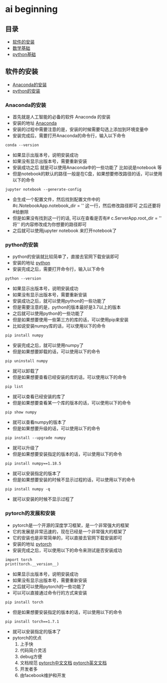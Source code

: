 # ai beginning
## 目录
* [软件的安装](#软件的安装)
* [数学基础](#数学基础)
* [python基础](#python基础)
## 软件的安装
* [Anaconda的安装](#Anaconda的安装)
* [python的安装](#python的安装)
### Anaconda的安装
* 首先就是人工智能的必备的软件 Anaconda 的安装
* 安装的地址 [Anaconda](https://www.anaconda.com/products/individual)
* 安装的过程中需要注意的是，安装的时候需要勾选上添加到环境变量中
* 安装完成后，需要打开Anaconda的命令行，输入以下命令
```shell
conda --version
```
* 如果显示出版本号，说明安装成功
* 如果没有显示出版本号，需要重新安装
* 安装成功之后 就是可以使用Anaconda中的一些功能了 比如说是notebook 等 
* 但是notebook的默认的路径一般是在C盘，如果想要修改路径的话，可以使用以下的命令
```shell
jupyter notebook --generate-config
```
* 会生成一个配置文件，然后找到配置文件中的#c.NotebookApp.notebook_dir = '' 这一行，然后修改路径即可 之后还要将#给删除
* 但是如果没有找到这一行的话, 可以在查看是否有# c.ServerApp.root_dir = '' 将'' 的内容修改成为你想要的路径即可
* 之后就可以使用jupyter notebook 来打开notebook了
### python的安装
* python的安装就比较简单了，直接去官网下载安装即可
* 安装的地址 [python](https://www.python.org/)
* 安装完成之后，需要打开命令行，输入以下命令
```shell
python --version
```
* 如果显示出版本号，说明安装成功
* 如果没有显示出版本号，需要重新安装
* 安装成功之后，就可以使用python的一些功能了
* 但是需要注意的是，python的版本最好是3.7以上的版本
* 之后就可以使用python的一些功能了
* 但是如果想要使用一些第三方的库的话，可以使用pip来安装
* 比如说安装numpy库的话，可以使用以下的命令
```shell
pip install numpy
```
* 安装完成之后，就可以使用numpy了
* 但是如果想要卸载的话，可以使用以下的命令
```shell
pip uninstall numpy
```
* 就可以卸载了
* 但是如果想要查看已经安装的库的话，可以使用以下的命令
```shell
pip list
```
* 就可以查看已经安装的库了
* 但是如果想要查看某一个库的版本的话，可以使用以下的命令
```shell
pip show numpy
```
* 就可以查看numpy的版本了
* 但是如果想要升级的话，可以使用以下的命令
```shell
pip install --upgrade numpy
```
* 就可以升级了
* 但是如果想要安装指定的版本的话，可以使用以下的命令
```shell
pip install numpy==1.18.5
```
* 就可以安装指定的版本了
* 但是如果想要安装的时候不显示过程的话，可以使用以下的命令
```shell
pip install numpy -q
```
* 就可以安装的时候不显示过程了
### pytorch的发展和安装
* pytorch是一个开源的深度学习框架，是一个非常强大的框架
* 它的发展是非常迅速的，现在已经是一个非常强大的框架了
* 它的安装也是非常简单的，可以直接去官网下载安装即可
* 安装的地址 [pytorch](https://pytorch.org/)
* 安装完成之后，可以使用以下的命令来测试是否安装成功
```shell
import torch
print(torch.__version__)
```
* 如果显示出版本号，说明安装成功
* 如果没有显示出版本号，需要重新安装
* 之后就可以使用pytorch的一些功能了
* 可以可以直接通过命令行的方式来安装
```shell
pip install torch
```
* 但是如果想要安装指定的版本的话，可以使用以下的命令
```shell
pip install torch==1.7.1
```
* 就可以安装指定的版本了
* pytorch的优点
  1. 上手快
  2. 代码简介灵活
  3. debug方便
  4. 文档规范 [pytorch中文文档](https://pytorch.apachecn.org/docs/1.0/) [pytorch英文文档](https://pytorch.org/docs/stable/index.html)
  5. 开发者多
  6. 由facebook维护和开发
